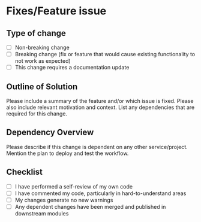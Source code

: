 # Fixes/Feature issue

## Type of change

- [ ] Non-breaking change
- [ ] Breaking change (fix or feature that would cause existing functionality to not work as expected)
- [ ] This change requires a documentation update

## Outline of Solution

Please include a summary of the feature and/or which issue is fixed. Please also include relevant motivation and context. List any dependencies that are required for this change.

## Dependency Overview

Please describe if this change is dependent on any other service/project. Mention the plan to deploy and test the workflow.

## Checklist

- [ ] I have performed a self-review of my own code
- [ ] I have commented my code, particularly in hard-to-understand areas
- [ ] My changes generate no new warnings
- [ ] Any dependent changes have been merged and published in downstream modules

